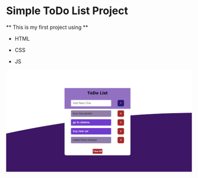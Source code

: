 # Simple ToDo List Project 
** This is my first project using **

- HTML
* CSS
+ JS

![todolist image](todolist.png)
